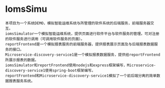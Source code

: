 # IomsSimu
    本项目为一个系统DEMO，模拟智能运维系统与所管理的软件系统的后端服务，前端服务器交互。
    iomsSimulator一个模拟智能运维系统，提供页面进行软件平台与软件服务的管理。可对注册的软件服务进行调用（可调用软件服务的页面）。
    reportFrontend是一个模拟报表服务的前端服务器，提供报表展示页面及与后端报表数据服务的接口。
    Microservice-discovery-service1是一个模拟报表数据服务，提供给reportFrontend所展示报表的数据。
    iomsSimulator和reportFrontend使用nodejs和express框架编写，Microservice-discovery-service1使用spring-boot框架编写。
    reportFrontend和Microservice-discovery-service1模拟了一个前后端分离的简单数据报表服务系统。
